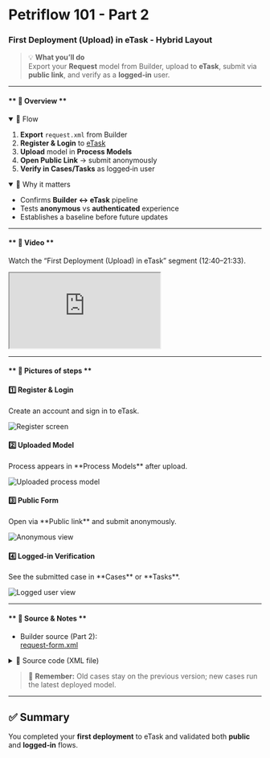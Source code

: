 # Petriflow 101 - Part 2
### First Deployment (Upload) in eTask - Hybrid Layout

> 💡 **What you’ll do**  
> Export your **Request** model from Builder, upload to **eTask**, submit via **public link**, and verify as a **logged‑in** user.

---

<!-- tabs:start -->

#### ** 🧠 Overview **

<details open>
<summary>📘 Flow</summary>

1. **Export** `request.xml` from Builder
2. **Register & Login** to <a target="_blank" href="https://etask.netgrif.cloud/">eTask</a>
3. **Upload** model in **Process Models**
4. **Open Public Link** → submit anonymously
5. **Verify in Cases/Tasks** as logged‑in user
</details>

<details open>
<summary>🧩 Why it matters</summary>

- Confirms **Builder ↔ eTask** pipeline
- Tests **anonymous** vs **authenticated** experience
- Establishes a baseline before future updates
</details>

---

#### ** 🎥 Video **

Watch the “First Deployment (Upload) in eTask” segment (12:40–21:33).
<div class="container">
  <iframe class="responsive-iframe" src="https://www.youtube.com/embed/sAVgSaBOkUE?start=760&end=1293" title="First Deployment" allowfullscreen></iframe>
</div>

---

#### ** 🧱 Pictures of steps **

<div class="cards">

<div class="card">
<h4>1️⃣ Register & Login</h4>
<p>Create an account and sign in to eTask.</p>
<img src="tutorials/petriflow101/part2/register.png" alt="Register screen" />
</div>

<div class="card">
<h4>2️⃣ Uploaded Model</h4>
<p>Process appears in **Process Models** after upload.</p>
<img src="tutorials/petriflow101/part2/uploadedProcess.png" alt="Uploaded process model" />
</div>

<div class="card">
<h4>3️⃣ Public Form</h4>
<p>Open via **Public link** and submit anonymously.</p>
<img src="tutorials/petriflow101/part2/annonymous.png" alt="Anonymous view" />
</div>

<div class="card">
<h4>4️⃣ Logged‑in Verification</h4>
<p>See the submitted case in **Cases** or **Tasks**.</p>
<img src="tutorials/petriflow101/part2/loggedUser.png" alt="Logged user view" />
</div>

</div>

---

#### ** 🧾 Source & Notes **

- Builder source (Part 2):  
  <a target="_blank" href="https://builder.netgrif.cloud/modeler?modelUrl=https://academy.netgrif.com/tutorials/petriflow101/part1/request-form.xml">request-form.xml</a>

<details>
<summary>📄 Source code (XML file)</summary>

```xml
<?xml version="1.0" encoding="UTF-8"?>
<document xmlns:xsi="http://www.w3.org/2001/XMLSchema-instance"
          xsi:noNamespaceSchemaLocation="https://petriflow.com/petriflow.schema.xsd">
   <id>request</id>
   <version>1.0.0</version>
   <initials>RQT</initials>
   <title>Request</title>
   <icon>device_hub</icon>
   <defaultRole>true</defaultRole>
   <anonymousRole>true</anonymousRole>
   <transitionRole>false</transitionRole>

   <data type="file">
      <id>attachment</id>
      <title>Attachment</title>
   </data>

   <data type="text">
      <id>email</id>
      <title>Email</title>
   </data>

   <data type="text"><id>name</id><title>Name</title></data>
   <data type="text"><id>surname</id><title>Surname</title></data>
   <data type="text"><id>phone</id><title>Phone number</title></data>

   <data type="text">
      <id>request_text</id>
      <title>Request</title>
   </data>

   <transition>
      <id>t1</id>
      <x>336</x>
      <y>112</y>
      <label>Request form</label>
      <assignPolicy>auto</assignPolicy>

      <dataGroup>
         <id>t1_0</id>
         <cols>4</cols>
         <layout>grid</layout>

         <dataRef>
            <id>name</id>
            <logic><behavior>editable</behavior></logic>
            <layout>
               <x>0</x><y>0</y><rows>1</rows><cols>2</cols>
               <template>material</template><appearance>outline</appearance>
            </layout>
         </dataRef>

         <dataRef>
            <id>surname</id>
            <logic><behavior>editable</behavior></logic>
            <layout>
               <x>2</x><y>0</y><rows>1</rows><cols>2</cols>
               <template>material</template><appearance>outline</appearance>
            </layout>
         </dataRef>

         <dataRef>
            <id>email</id>
            <logic><behavior>editable</behavior><behavior>required</behavior></logic>
            <layout>
               <x>0</x><y>1</y><rows>1</rows><cols>2</cols>
               <template>material</template><appearance>outline</appearance>
            </layout>
         </dataRef>

         <dataRef>
            <id>phone</id>
            <logic><behavior>editable</behavior></logic>
            <layout>
               <x>2</x><y>1</y><rows>1</rows><cols>2</cols>
               <template>material</template><appearance>outline</appearance>
            </layout>
         </dataRef>

         <dataRef>
            <id>request_text</id>
            <logic><behavior>editable</behavior><behavior>required</behavior></logic>
            <layout>
               <x>0</x><y>2</y><rows>2</rows><cols>4</cols>
               <template>material</template><appearance>outline</appearance>
            </layout>
            <component><name>textarea</name></component>
         </dataRef>

         <dataRef>
            <id>attachment</id>
            <logic><behavior>editable</behavior></logic>
            <layout>
               <x>0</x><y>4</y><rows>1</rows><cols>4</cols>
               <template>material</template><appearance>outline</appearance>
            </layout>
            <component><name>preview</name></component>
         </dataRef>
      </dataGroup>
   </transition>
</document>
```
</details>

> 🔐 **Remember:** Old cases stay on the previous version; new cases run the latest deployed model.

<!-- tabs:end -->

---

## ✅ Summary

You completed your **first deployment** to eTask and validated both **public** and **logged‑in** flows.

